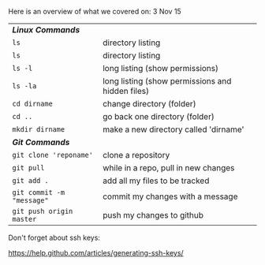 Here is an overview of what we covered on: 3 Nov 15

|        |                                                    |
|:-------|----------------------------------------------------|
|  ***Linux Commands***       |                                 |
|`ls`     | directory listing                                  |
|`ls`     | directory listing                                  |
|`ls -l`  | long listing (show permissions)                    |
|`ls -la` | long listing (show permissions and hidden files)   |
|`cd dirname`     | change directory (folder)                  |
|`cd ..` | go back one directory (folder)  |
|`mkdir dirname` | make a new directory called 'dirname' |
|  ***Git Commands***       |                                 |
|`git clone 'reponame'` | clone a repository |
|`git pull` | while in a repo, pull in new changes |
|`git add .` | add all my files to be tracked |
|`git commit -m "message"` | commit my changes with a message|
|`git push origin master` | push my changes to github |

Don't forget about ssh keys:

https://help.github.com/articles/generating-ssh-keys/

